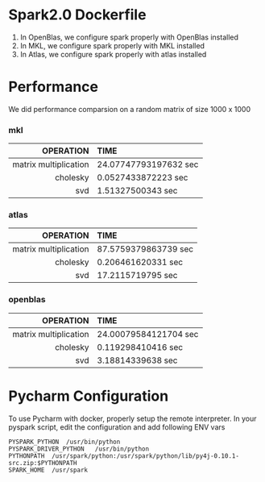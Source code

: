 # Spark2.0 Dockerfile

1. In OpenBlas, we configure spark properly with OpenBlas installed
2. In MKL, we configure spark properly with MKL installed
3. In Atlas, we configure spark properly with atlas installed 

# Performance 

We did performance comparsion on a random matrix of size 1000 x 1000

### mkl 

|OPERATION              |  TIME                 |
|---------------------:|:---------------------| 
|matrix multiplication  | 24.07747793197632 sec |
|cholesky               | 0.0527433872223 sec   |
|svd                    | 1.51327500343 sec     |

### atlas 

|OPERATION              |  TIME                 |
|---------------------:|:---------------------| 
|matrix multiplication  | 87.5759379863739 sec  |
|cholesky               | 0.206461620331 sec    |
|svd                    | 17.2115719795 sec     |

### openblas

|OPERATION              |  TIME                 |
|---------------------:|:---------------------| 
|matrix multiplication  | 24.00079584121704 sec |
|cholesky               | 0.119298410416 sec    |
|svd                    | 3.18814339638 sec     |

# Pycharm Configuration

To use Pycharm with docker, properly setup the remote interpreter. In your pyspark script, edit the configuration and
add following ENV vars

```
PYSPARK_PYTHON	/usr/bin/python
PYSPARK_DRIVER_PYTHON	/usr/bin/python
PYTHONPATH	/usr/spark/python:/usr/spark/python/lib/py4j-0.10.1-src.zip:$PYTHONPATH
SPARK_HOME	/usr/spark
```
